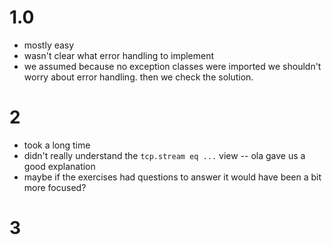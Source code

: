 # 1.0
- mostly easy
- wasn't clear what error handling to implement
- we assumed because no exception classes were imported we shouldn't worry about error handling. then we check the solution.


# 2
- took a long time
- didn't really understand the `tcp.stream eq ...` view -- ola gave us a good explanation
- maybe if the exercises had questions to answer it would have been a bit more focused?

# 3
